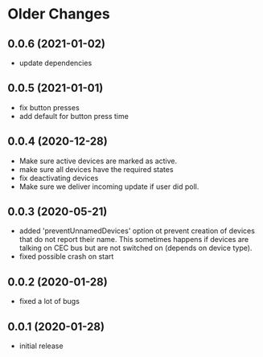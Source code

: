 # Older Changes
## 0.0.6 (2021-01-02)
* update dependencies

## 0.0.5 (2021-01-01)
* fix button presses
* add default for button press time

## 0.0.4 (2020-12-28)
* Make sure active devices are marked as active.
* make sure all devices have the required states
* fix deactivating devices
* Make sure we deliver incoming update if user did poll.

## 0.0.3 (2020-05-21)
* added 'preventUnnamedDevices' option ot prevent creation of devices that do not report their name. This sometimes happens if devices are talking on CEC bus but are not switched on (depends on device type).
* fixed possible crash on start

## 0.0.2 (2020-01-28)
* fixed a lot of bugs

## 0.0.1 (2020-01-28)
* initial release
